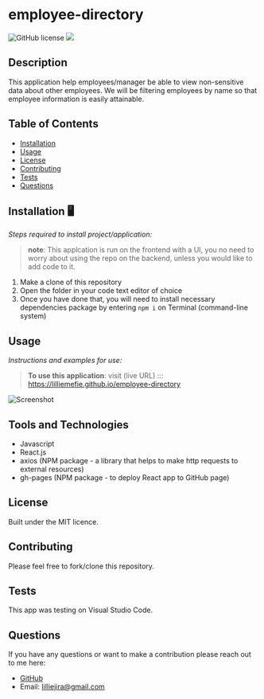 # employee-directory

![GitHub license](https://img.shields.io/badge/license-MIT-yellow.svg) ![](https://badgen.net/github/status/micromatch/micromatch)


## Description
This application help employees/manager be able to view non-sensitive data about other employees. We will be filtering employees by name so that employee information is easily attainable.



## Table of Contents 
- [Installation](#installation)
- [Usage](#usage)
- [License](#license)
- [Contributing](#contributing)
- [Tests](#tests)
- [Questions](#questions)


## Installation 🖥️
*Steps required to install project/application:*

> **note**: This applcation is run on the frontend with a UI, you no need to worry about using the repo on the backend, unless you would like to add code to it.

1.	Make a clone of this repository
2.	Open the folder in your code text editor of choice
3.	Once you have done that, you will need to install necessary dependencies package by entering `npm i` on Terminal (command-line system)





## Usage 
*Instructions and examples for use:* 
> **To use this application**: visit (live URL) ::: https://lilliemefie.github.io/employee-directory

![Screenshot](https://github.com/Lilliemefie/employee-directory/blob/main/src/assets/employeedirectory%20scc.gif?raw=true)


## Tools and Technologies 
- Javascript
- React.js
- axios (NPM package - a library that helps to make http requests to external resources)
- gh-pages (NPM package - to deploy React app to GitHub page)


## License
Built under the MIT licence. 

## Contributing
Please feel free to fork/clone this repository.

## Tests
This app was testing on Visual Studio Code.

## Questions
If you have any questions or want to make a contribution please reach out to me here: 

* [GitHub](https://github.com/lilliemefie/) 
* Email: lilliejira@gmail.com
